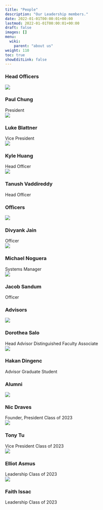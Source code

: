 ```yaml
---
title: "People"
description: "Our Leadership members."
date: 2022-01-01T00:00:01+00:00
lastmod: 2022-01-01T00:00:01+00:00
draft: false
images: []
menu:
  wiki:
    parent: "about us"
weight: 110
toc: true
showEditLink: false
---
```

<link rel="stylesheet" href="/css/people.css">

### Head Officers

<div>
 <div class="row" style="--bs-gutter-x: 15px;">
  <div class="col-md-4">
   <div class="our-team">
    <div class="pic">
     <img src="/images/people/paul.jpg">
    </div>
    <h3 class="title">Paul Chung</h3>
    <span class="role">President</span>
   </div>
  </div>
  <div class="col-md-4">
   <div class="our-team">
    <div class="pic">
     <img src="/images/people/default.jpg">
    </div>
    <h3 class="title">Luke Blattner</h3>
    <span class="role">Vice President</span>
   </div>
  </div>
  <div class="col-md-4">
   <div class="our-team">
    <div class="pic">
     <img src="/images/people/default.jpg">
    </div>
    <h3 class="title">Kyle Huang</h3>
    <span class="role">Head Officer</span>
   </div>
  </div>
  <div class="col-md-4">
   <div class="our-team">
    <div class="pic">
     <img src="/images/people/default.jpg">
    </div>
    <h3 class="title">Tanush Vaddireddy</h3>
    <span class="role">Head Officer</span>
   </div>
  </div>
</div>

### Officers

<div>
 <div class="row" style="--bs-gutter-x: 15px;">
  <div class="col-md-4">
   <div class="our-team">
    <div class="pic">
     <img src="/images/people/default.jpg">
    </div>
    <h3 class="title">Divyank Jain</h3>
    <span class="role">Officer</span>
   </div>
  </div>
  <div class="col-md-4">
   <div class="our-team">
    <div class="pic">
     <img src="/images/people/michael.png">
    </div>
    <h3 class="title">Michael Noguera</h3>
    <span class="role">Systems Manager</span>
   </div>
  </div>
  <div class="col-md-4">
   <div class="our-team">
    <div class="pic">
     <img src="/images/people/default.jpg">
    </div>
    <h3 class="title">Jacob Sandum</h3>
    <span class="role">Officer</span>
   </div>
  </div>
</div>

### Advisors

<div>
 <div class="row" style="--bs-gutter-x: 15px;">
  <div class="col-md-4">
   <div class="our-team">
    <div class="pic">
     <img src="/images/people/dorothea.jpg">
    </div>
    <h3 class="title">Dorothea Salo</h3>
    <span class="role">Head Advisor</span>
    <span class="desc">Distinguished Faculty Associate</span>
   </div>
  </div>
  <div class="col-md-4">
   <div class="our-team">
    <div class="pic">
     <img src="/images/people/hakan.jpg">
    </div>
    <h3 class="title">Hakan Dingenc</h3>
    <span class="role">Advisor</span>
    <span class="desc">Graduate Student</span>
   </div>
  </div>
 </div>
</div>


### Alumni


<div>
  <div class="row" style="--bs-gutter-x: 15px;">
    <div class="col-md-4">
      <div class="our-team">
        <div class="pic">
          <img src="/images/people/nic.jpg">
        </div>
        <h3 class="title">Nic Draves</h3>
        <span class="role">Founder, President</span>
        <span class="desc">Class of 2023</span>
      </div>
    </div>
    <div class="col-md-4">
      <div class="our-team">
        <div class="pic">
          <img src="/images/people/tony.jpg">
        </div>
        <h3 class="title">Tony Tu</h3>
        <span class="role">Vice President</span>
        <span class="desc">Class of 2023</span>
      </div>
    </div>
    <div class="col-md-4">
      <div class="our-team">
        <div class="pic">
          <img src="/images/people/default.jpg">
        </div>
        <h3 class="title">Elliot Asmus</h3>
        <span class="role">Leadership</span>
        <span class="desc">Class of 2023</span>
      </div>
    </div>
    <div class="col-md-4">
      <div class="our-team">
        <div class="pic">
          <img src="/images/people/faith.png">
        </div>
        <h3 class="title">Faith Issac</h3>
        <span class="role">Leadership</span>
        <span class="desc">Class of 2023</span>
      </div>
    </div>
  </div>
</div>